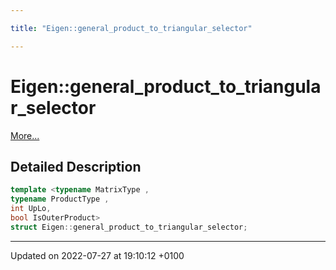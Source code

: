 ```yaml
---

title: "Eigen::general_product_to_triangular_selector"

---
```


# Eigen::general_product_to_triangular_selector



 [More...](#detailed-description)

## Detailed Description

```cpp
template <typename MatrixType ,
typename ProductType ,
int UpLo,
bool IsOuterProduct>
struct Eigen::general_product_to_triangular_selector;
```

-------------------------------

Updated on 2022-07-27 at 19:10:12 +0100